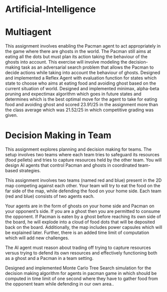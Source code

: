 # Artificial-Intelligence

# Multiagent
This assignment involves enabling the Pacman agent to act appropriately in the game where there are ghosts in the world. The Pacman still aims at eating all the dots but must plan its action taking the behaviour of the ghosts into account. This exercise will involve modeling the decision-making task as an adversarial search problem that allows the Pacman to decide actions while taking into account the behaviour of ghosts. Designed and implemented a Reflex Agent with evaluation function for states which state to choose who aims at eating food and avoiding ghost based on the current situation of world. Designed and implemented minimax, alpha-beta pruning and expectimax algorithm which goes in future states and determines which is the best optimal move for the agent to take for eating food and avoiding ghost and scored 23.91/25 in the assignment more than the class average which was 21.52/25 in which competitive grading was given.


# Decision Making in Team
This assignment explores planning and decision making for teams. The setup involves two teams where each team tries to safeguard its resources (food pellets) and tries to capture resources held by the other team. You will design AI agents that control Pacman and ghosts in coordinated team-based strategies.

This assignment involves two teams (named red and blue) present in the 2D map competing against each other. Your team will try to eat the food on the far side of the map, while defending the food on your home side. Each team (red and blue) consists of two agents each.

Your agents are in the form of ghosts on your home side and Pacman on your opponent’s side. If you are a ghost then you are permitted to consume the opponent. If Pacman is eaten by a ghost before reaching its own side of the board, he will explode into a cloud of food dots that will be deposited back on the board. Additionally, the map includes power capsules which will be explained later. Further, there is an added time limit of computation which will add new challenges.

The AI agent must reason about trading off trying to capture resources versus trying to defend its own resources and effectively functioning both as a ghost and a Pacman in a team setting.

Designed and implemented Monte Carlo Tree Search simulation for the decision making algorithm for agents in pacman game in which should be computed in time limit of one second where they have to gather food from the opponent team while defending in our own area..
